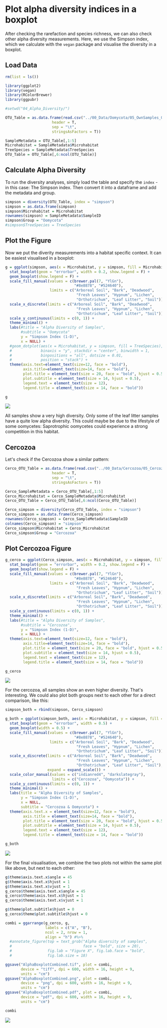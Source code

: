 Plot alpha diversity indices in a boxplot
================

After checking the rarefaction and species richness, we can also check other alpha diversity measurements. Here, we use the Simpson index, which we calculate with the `vegan` package and visualise the diversity in a boxplot.

Load Data
---------

``` r
rm(list = ls())

library(ggplot2)
library(vegan)
library(RColorBrewer)
library(ggpubr)

#setwd("04_Alpha_Diversity/")

OTU_Table = as.data.frame(read.csv("../00_Data/Oomycota/05_OwnSamples_OTU_Table_min-freq-9588_transposed_withMetadata.tsv", 
                     header = T, 
                     sep = "\t", 
                     stringsAsFactors = T))

SampleMetadata = OTU_Table[,1:5]
Microhabitat = SampleMetadata$Microhabitat
TreeSpecies = SampleMetadata$TreeSpecies
OTU_Table = OTU_Table[,6:ncol(OTU_Table)]
```

Calculate Alpha Diversity
-------------------------

To run the diversity analyses, simply load the table and specify the `index` - in this case: The Simpson index. Then convert it into a dataframe and add the metadata and group.

``` r
simpson = diversity(OTU_Table, index = "simpson")
simpson = as.data.frame(simpson)
simpson$Microhabitat = Microhabitat
rownames(simpson) = SampleMetadata$SampleID
simpson$Group = "Oomycota"
#simpson$TreeSpecies = TreeSpecies
```

Plot the Figure
---------------

Now we put the diverity measurements into a habitat specific context. It can be easiest visualised in a boxplot:

``` r
g = ggplot(simpson, aes(x = Microhabitat, y = simpson, fill = Microhabitat)) + 
  stat_boxplot(geom = "errorbar", width = 0.2, show.legend = F) +
  geom_boxplot(show.legend = F) + 
  scale_fill_manual(values = c(brewer.pal(7, "YlGn"), 
                               "#8e8878", "#524640"), 
                    limits = c("Arboreal Soil", "Bark", "Deadwood", 
                                "Fresh Leaves", "Hypnum", "Lichen", 
                                "Orthotrichum", "Leaf Litter", "Soil")) + 
  scale_x_discrete(limits = c("Arboreal Soil", "Bark", "Deadwood", 
                                "Fresh Leaves", "Hypnum", "Lichen", 
                                "Orthotrichum", "Leaf Litter", "Soil")) + 
  scale_y_continuous(limits = c(0, 1)) +
  theme_minimal() + 
  labs(#title = "Alpha Diversity of Samples", 
       #subtitle = "Oomycota"
       y = "Simpson Index (1-D)", 
       x = NULL) +
  #geom_dotplot(aes(x = Microhabitat, y = simpson, fill = TreeSpecies), 
  #             binaxis = "y", stackdir = "center", binwidth = 1, 
  #             binpositions = "all", dotsize = 0.01, 
  #             position = "stack") +
  theme(axis.text=element_text(size=12, face = "bold"), 
        axis.title=element_text(size=14, face = "bold"), 
        plot.title = element_text(size = 20, face = "bold", hjust = 0.5), 
        plot.subtitle = element_text(size = 14, hjust = 0.5), 
        legend.text = element_text(size = 12), 
        legend.title = element_text(size = 14, face = "bold"))

g
```

![](AlphaBoxplot_files/figure-markdown_github/OomycotaAlphaBoxPlot-1.png)

All samples show a very high diversity. Only some of the leaf litter samples have a quite low alpha diversity. This could maybe be due to the lifestyle of some oomycetes: Saprotrophic oomycetes could experience a strong competition in this habitat.

Cercozoa
--------

Let's check if the Cercozoa show a similar pattern:

``` r
Cerco_OTU_Table = as.data.frame(read.csv("../00_Data/Cercozoa/05_Cercozoa_OwnSamples_OTU_Table_min-freq-15684_transposed_withMetadata.tsv", 
                     header = T, 
                     sep = "\t", 
                     stringsAsFactors = T))

Cerco_SampleMetadata = Cerco_OTU_Table[,1:5]
Cerco_Microhabitat = Cerco_SampleMetadata$Microhabitat
Cerco_OTU_Table = Cerco_OTU_Table[,6:ncol(Cerco_OTU_Table)]

Cerco_simpson = diversity(Cerco_OTU_Table, index = "simpson")
Cerco_simpson = as.data.frame(Cerco_simpson)
rownames(Cerco_simpson) = Cerco_SampleMetadata$SampleID
colnames(Cerco_simpson) = "simpson"
Cerco_simpson$Microhabitat = Cerco_Microhabitat
Cerco_simpson$Group = "Cercozoa"
```

Plot Cercozoa Figure
--------------------

``` r
g_cerco = ggplot(Cerco_simpson, aes(x = Microhabitat, y = simpson, fill = Microhabitat)) + 
  stat_boxplot(geom = "errorbar", width = 0.2, show.legend = F) +
  geom_boxplot(show.legend = F) + 
  scale_fill_manual(values = c(brewer.pal(7, "YlGn"), 
                               "#8e8878", "#524640"), 
                    limits = c("Arboreal Soil", "Bark", "Deadwood", 
                                "Fresh Leaves", "Hypnum", "Lichen", 
                                "Orthotrichum", "Leaf Litter", "Soil")) + 
  scale_x_discrete(limits = c("Arboreal Soil", "Bark", "Deadwood", 
                                "Fresh Leaves", "Hypnum", "Lichen", 
                                "Orthotrichum", "Leaf Litter", "Soil")) + 
  scale_y_continuous(limits = c(0, 1)) +
  theme_minimal() + 
  labs(#title = "Alpha Diversity of Samples",
       #subtitle = "Cercozoa",
       y = "Simpson Index (1-D)", 
       x = NULL) +
  theme(axis.text=element_text(size=12, face = "bold"), 
        axis.title=element_text(size=14, face = "bold"), 
        plot.title = element_text(size = 20, face = "bold", hjust = 0.5), 
        plot.subtitle = element_text(size = 14, hjust = 0.5), 
        legend.text = element_text(size = 12), 
        legend.title = element_text(size = 14, face = "bold"))

g_cerco
```

![](AlphaBoxplot_files/figure-markdown_github/CercoAlphaBoxPlot-1.png)

For the cercozoa, all samples show an even higher diversity. That's interesting. We could also plot both groups next to each other for a direct comparison, like this:

``` r
simpson_both = rbind(simpson, Cerco_simpson)

g_both = ggplot(simpson_both, aes(x = Microhabitat, y = simpson, fill = Microhabitat, color = Group)) + 
  stat_boxplot(geom = "errorbar", width = 0.5) +
  geom_boxplot(width = 0.5) + 
  scale_fill_manual(values = c(brewer.pal(7, "YlGn"), 
                               "#8e8878", "#524640"), 
                    limits = c("Arboreal Soil", "Bark", "Deadwood", 
                                "Fresh Leaves", "Hypnum", "Lichen", 
                                "Orthotrichum", "Leaf Litter", "Soil")) + 
  scale_x_discrete(limits = c("Arboreal Soil", "Bark", "Deadwood", 
                                "Fresh Leaves", "Hypnum", "Lichen", 
                                "Orthotrichum", "Leaf Litter", "Soil"), 
                   expand = expand_scale()) +
  scale_color_manual(values = c("indianred4", "darkslategray"), 
                     limits = c("Cercozoa", "Oomycota")) +
  scale_y_continuous(limits = c(0, 1)) +
  theme_minimal() + 
  labs(title = "Alpha Diversity of Samples", 
       y = "Simpson Index (1-D)", 
       x = NULL, 
       subtitle = "Cercozoa & Oomycota") +
  theme(axis.text.x = element_text(size=12, face = "bold"), 
        axis.title = element_text(size=14, face = "bold"), 
        plot.title = element_text(size = 20, face = "bold", hjust = 0.5), 
        plot.subtitle = element_text(size = 14, hjust = 0.5), 
        legend.text = element_text(size = 12), 
        legend.title = element_text(size = 14, face = "bold"))

g_both
```

![](AlphaBoxplot_files/figure-markdown_github/CombinedAlphaBoxplot-1.png)

For the final visualisation, we combine the two plots not within the same plot like above, but next to each other:

``` r
g$theme$axis.text.x$angle = 45
g$theme$axis.text.x$hjust = 1
g$theme$axis.text.x$vjust = 1
g_cerco$theme$axis.text.x$angle = 45
g_cerco$theme$axis.text.x$hjust = 1
g_cerco$theme$axis.text.x$vjust = 1

g$theme$plot.subtitle$hjust = 0
g_cerco$theme$plot.subtitle$hjust = 0

combi = ggarrange(g_cerco, g, 
                  labels = c("A", "B"), 
                  ncol = 2, nrow = 1, 
                  align = "h") #%>%
  #annotate_figure(top = text_grob("Alpha diversity of samples", 
  #                                face = "bold", size = 20), 
  #                fig.lab = "Figure X", fig.lab.face = "bold", 
  #                fig.lab.size = 18)

ggsave("AlphaBoxplotCombined.tif", plot = combi, 
       device = "tiff", dpi = 600, width = 16, height = 9, 
       units = "cm")
ggsave("AlphaBoxplotCombined.png", plot = combi, 
       device = "png", dpi = 600, width = 16, height = 9, 
       units = "cm")
ggsave("AlphaBoxplotCombined.pdf", plot = combi, 
       device = "pdf", dpi = 600, width = 16, height = 9, 
       units = "cm")

combi
```

![](AlphaBoxplot_files/figure-markdown_github/unnamed-chunk-1-1.png)
